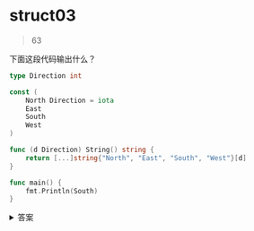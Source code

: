 # struct03

> 63

下面这段代码输出什么？

```go
type Direction int

const (
    North Direction = iota
    East
    South
    West
)

func (d Direction) String() string {
    return [...]string{"North", "East", "South", "West"}[d]
}

func main() {
    fmt.Println(South)
}

```

<details>
  <summary>答案</summary>
  **答：South**

  知识点：iota 的用法、类型的 String() 方法。

  当定义了一个有很多方法的类型时，一般你都会使用 String() 方法来定制本类型的可阅读性和打印性的、字符串形式的输出。
  如果类型定义了 String() 方法，它会被用在 fmt.Printf() 中生成默认的输出：等同于使用格式化描述符 %v 产生的输出。
  还有 fmt.Print() 和 fmt.Println() 也会自动使用 String() 方法。

  参考文献：https://learnku.com/docs/the-way-to-go/106-method/3644

</details>

